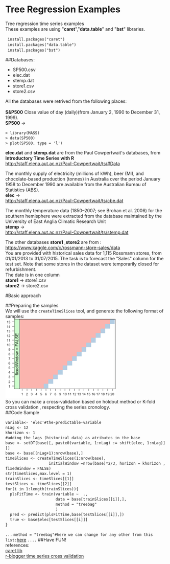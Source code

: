 # Tree Regression Examples
Tree regression time series examples <br/>
These examples are using "**caret**","**data.table**" and "**bst**" libraries.

` install.packages("caret")`<br/>
` install.packages("data.table")`<br/>
` install.packages("bst")`<br/>

##Databases:

- SP500.csv
- elec.dat	
- stemp.dat	
- store1.csv
- store2.csv

All the databases were retrived from the following places:
<br/><br/>
**S&P500** Close value of day (daily)(from January 2, 1990 to December 31, 1999).<br/>
**SP500** -> <br/>
```
> library(MASS)
> data(SP500)
> plot(SP500, type = 'l')
```
**elec.dat** and **stemp.dat** are from the Paul Cowpertwait's databases, from **Introductory Time Series with R** <br/>
http://staff.elena.aut.ac.nz/Paul-Cowpertwait/ts/#Data

The monthly supply of electricity (millions of kWh), beer (Ml),
and chocolate-based production (tonnes) in Australia over the period January
1958 to December 1990 are available from the Australian Bureau of Statistics
(ABS).
 <br/>
**elec** -> <br/>
http://staff.elena.aut.ac.nz/Paul-Cowpertwait/ts/cbe.dat

The monthly temperature data (1850–2007; see Brohan et al. 2006) for the southern
hemisphere were extracted from the database maintained by the University
of East Anglia Climatic Research Unit
<br/>
**stemp** -> <br/>
http://staff.elena.aut.ac.nz/Paul-Cowpertwait/ts/stemp.dat

The other databases **store1** ,**store2**  are from :
https://www.kaggle.com/c/rossmann-store-sales/data<br/>
You are provided with historical sales data for 1,115 Rossmann stores, from 01/01/2013 to 31/07/2015. The task is to forecast the "Sales" column for the test set. Note that some stores in the dataset were temporarily closed for refurbishment.<br/>
The date is in one column<br/>
**store1** -> store1.csv <br/>
**store2** -> store2.csv <br/>

#Basic approach<br/>

##Preparing the samples<br/>
We will use the `createTimeSlices` tool, and generate the following format of samples:<br/>
<img src='https://raw.githubusercontent.com/alvarojoao/TreeRegressionExamples/master/imagens/slices.png'><br/>
So you can make a cross-validation based on holdout method or K-fold cross validation , respecting the series cronology.<br/>
##Code Sample<br/>
```
variabla<- 'elec'#the-predictable-variable
nLag <- 12
khorizon <- 1
#adding the lags (historical data) as atributes in the base
base <- setDT(base)[, paste0(variable, 1:nLag) := shift(elec, 1:nLag)][]
base <- base[(nLag+1):nrow(base),]
timeSlices <- createTimeSlices(1:nrow(base), 
                   initialWindow =nrow(base)*2/3, horizon = khorizon , fixedWindow = FALSE)
str(timeSlices,max.level = 1)
trainSlices <- timeSlices[[1]]
testSlices <- timeSlices[[2]]
for(i in 1:length(trainSlices)){
  plsFitTime <- train(variable ~  .,
                      data = base[trainSlices[[i]],], 
                      method = "treebag"
                      )
  pred <- predict(plsFitTime,base[testSlices[[i]],])
  true <- base$elec[testSlices[[i]]]
}
```
`...`
`method = "treebag"#here we can change for any other from this list:`[here](http://topepo.github.io/caret/modelList.html)
`....`
##Have FUN!<br/>
references:<br/>
[caret lib](http://topepo.github.io/caret/splitting.html#time)<br/>
[r-blogger time series cross validation](http://www.r-bloggers.com/time-series-cross-validation-5/)<br/>
